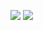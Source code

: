 <a href='https://wakatime.com/@AlimU'>![](https://github-readme-stats.vercel.app/api/wakatime?username=AlimU&theme=radical&langs_count=8&range=last_7_days&custom_title=Wakatime%20Stats%20(Last%207%20days)&layout=compact)</a>
<a href='https://wakatime.com/@AlimU'>![](https://github-readme-stats.vercel.app/api/top-langs/?username=AlimU11&layout=compact&theme=radical&hide=jupyter%20notebook)</a>
